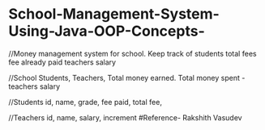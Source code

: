 # School-Management-System-Using-Java-OOP-Concepts-

//Money management system for school.
Keep track of students total fees
fee already paid
teachers salary

//School
Students,
Teachers,
Total money earned.
Total money spent - teachers salary

//Students
id,
name,
grade,
fee paid,
total fee,

//Teachers
id,
name,
salary,
increment
#Reference- Rakshith Vasudev
